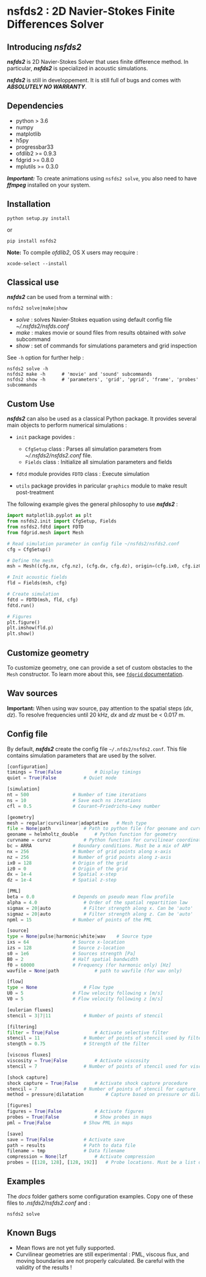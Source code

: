 # nsfds2 : 2D Navier-Stokes Finite Differences Solver

## Introducing ***nsfds2***

***nsfds2*** is 2D Navier-Stokes Solver that uses finite difference method. In particular, ***nsfds2*** is specialized in acoustic simulations.

***nsfds2*** is still in developpement. It is still full of bugs and comes with ***ABSOLUTELY NO WARRANTY***.


## Dependencies

* python > 3.6
* numpy
* matplotlib
* h5py
* progressbar33
* ofdlib2 >= 0.9.3
* fdgrid >= 0.8.0
* mplutils >= 0.3.0

***Important:*** To create animations using `nsfds2 solve`, you also need to have ***ffmpeg*** installed on your system.


## Installation

```
python setup.py install
```

or

```
pip install nsfds2
```


**Note:** To compile *ofdlib2*, OS X users may recquire :

```
xcode-select --install
```

## Classical use

***nsfds2*** can be used from a terminal with :

```
nsfds2 solve|make|show
```

* *solve* : solves Navier-Stokes equation using default config file *~/.nsfds2/nsfds.conf*
* *make* : makes movie or sound files from results obtained with *solve* subcommand
* *show* : set of commands for simulations parameters and grid inspection

See `-h` option for further help :

```
nsfds2 solve -h
nsfds2 make -h 		# 'movie' and 'sound' subcommands
nsfds2 show -h 		# 'parameters', 'grid', 'pgrid', 'frame', 'probes' subcommands
```


## Custom Use

***nsfds2*** can also be used as a classical Python package. It provides
several main objects to perform numerical simulations :

* `init` package povides :

	* `CfgSetup` class : Parses all simulation parameters from
		*~/.nsfds2/nsfds2.conf* file.
	* `Fields` class : Initialize all simulation parameters and fields

* `fdtd` module provides `FDTD` class : Execute simulation

* `utils` package provides in paricular `graphics` module to make result post-treatment


 The following example gives the general philosophy to use ***nsfds2*** :


```python
import matplotlib.pyplot as plt
from nsfds2.init import CfgSetup, Fields
from nsfds2.fdtd import FDTD
from fdgrid.mesh import Mesh

# Read simulation parameter in config file ~/nsfds2/nsfds2.conf
cfg = CfgSetup()

# Define the mesh
msh = Mesh((cfg.nx, cfg.nz), (cfg.dx, cfg.dz), origin=(cfg.ix0, cfg.iz0), obstacles=[])

# Init acoustic fields
fld = Fields(msh, cfg)

# Create simulation
fdtd = FDTD(msh, fld, cfg)
fdtd.run()

# Figures
plt.figure()
plt.imshow(fld.p)
plt.show()
```

## Customize geometry

To customize geometry, one can provide a set of custom obstacles to the `Mesh`
constructor. To learn more about this, see [`fdgrid` documentation](https://github.com/ipselium/fdgrid).


## Wav sources

**Important:** When using wav source, pay attention to the spatial steps (*dx*,
*dz*). To resolve frequencies until 20 kHz, *dx* and *dz* must be < 0.017 m.

## Config file

By default, ***nsfds2*** create the config file `~/.nfds2/nsfds2.conf`. This
file contains simulation parameters that are used by the solver.


```python
[configuration]
timings = True|False 			# Display timings
quiet = True|False 			# Quiet mode

[simulation]
nt = 500 				# Number of time iterations
ns = 10 				# Save each ns iterations
cfl = 0.5 				# Courant–Friedrichs–Lewy number

[geometry]
mesh = regular|curvilinear|adaptative	# Mesh type
file = None|path 			# Path to python file (for geoname and curvname)
geoname = helmholtz_double 		# Python function for geometry
curvname = curvz			# Python function for curvilinear coordinates
bc = ARRA 				# Boundary conditions. Must be a mix of ARP
nx = 256				# Number of grid points along x-axis
nz = 256				# Number of grid points along z-axis
ix0 = 128 				# Origin of the grid
iz0 = 0					# Origin of the grid
dx = 1e-4				# Spatial x-step
dz = 1e-4 				# Spatial z-step

[PML]
beta = 0.0 				# Depends on pseudo mean flow profile
alpha = 4.0 				# Order of the spatial repartition law
sigmax = 20|auto 			# Filter strength along x. Can be 'auto'
sigmaz = 20|auto 			# Filter strength along z. Can be 'auto'
npml = 15				# Number of points of the PML

[source]
type = None|pulse|harmonic|white|wav 	# Source type
ixs = 64				# Source x-location
izs = 128 				# Source z-location
s0 = 1e6 				# Sources strength [Pa]
B0 = 2 					# Half spatial bandwidth
f0 = 60000 				# Frequency (for harmonic only) [Hz]
wavfile = None|path 			# path to wavfile (for wav only)

[flow]
type = None 				# Flow type
U0 = 5 					# Flow velocity following x [m/s]
V0 = 5 					# Flow velocity following z [m/s]

[eulerian fluxes]
stencil = 3|7|11 			# Number of points of stencil

[filtering]
filter = True|False 			# Activate selective filter
stencil = 11 				# Number of points of stencil used by filters
stength = 0.75 				# Strength of the filter

[viscous fluxes]
viscosity = True|False 			# Activate viscosity
stencil = 7 				# Number of points of stencil used for viscosity

[shock capture]
shock capture = True|False 		# Activate shock capture procedure
stencil = 7 				# Number of points of stencil for capture
method = pressure|dilatation 		# Capture based on pressure or dilatation

[figures]
figures = True|False 			# Activate figures
probes = True|False 			# Show probes in maps
pml = True|False 			# Show PML in maps

[save]
save = True|False 			# Activate save
path = results 				# Path to data file
filename = tmp 				# Data filename
compression = None|lzf 			# Activate compression
probes = [[128, 128], [128, 192]] 	# Probe locations. Must be a list of lists
```

## Examples

The *docs* folder gathers some configuration examples.
Copy one of these files to *.nsfds2/nsfds2.conf* and :

```
nsfds2 solve
```

## Known Bugs

* Mean flows are not yet fully supported.
* Curvilinear geometries are still experimental : PML, viscous flux, and moving boundaries are
  not properly calculated. Be careful with the validity of the results !
